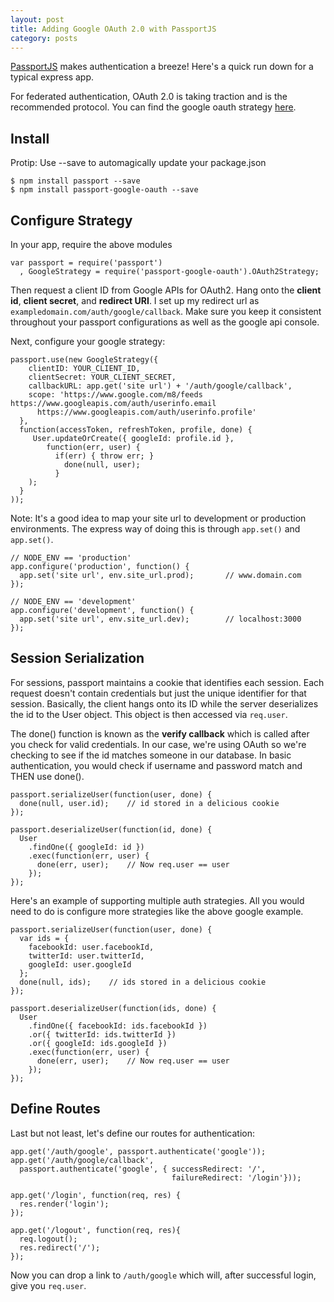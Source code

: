 ```yaml
---
layout: post
title: Adding Google OAuth 2.0 with PassportJS
category: posts
---
```


[PassportJS](http://passportjs.org) makes authentication a breeze! Here's a quick run down for
a typical express app. 

For federated authentication, OAuth 2.0 is taking traction and is the recommended protocol. You can
find the google oauth strategy [here](https://github.com/jaredhanson/passport-google-oauth).

Install
-------

Protip: Use --save to automagically update your package.json

    $ npm install passport --save
    $ npm install passport-google-oauth --save


Configure Strategy
------------------

In your app, require the above modules

    var passport = require('passport')
      , GoogleStrategy = require('passport-google-oauth').OAuth2Strategy;

Then request a client ID from Google APIs for OAuth2. Hang onto the **client id**,
**client secret**, and **redirect URI**. I set up my redirect url as 
`exampledomain.com/auth/google/callback`. Make sure you keep it consistent 
throughout your passport configurations as well as the google api console.

Next, configure your google strategy:

    passport.use(new GoogleStrategy({
        clientID: YOUR_CLIENT_ID,
        clientSecret: YOUR_CLIENT_SECRET,
        callbackURL: app.get('site url') + '/auth/google/callback',
        scope: 'https://www.google.com/m8/feeds https://www.googleapis.com/auth/userinfo.email 
          https://www.googleapis.com/auth/userinfo.profile'
      },
      function(accessToken, refreshToken, profile, done) {
         User.updateOrCreate({ googleId: profile.id }, 
            function(err, user) {
              if(err) { throw err; }
                done(null, user);
              }
        );
      }
    ));

Note: It's a good idea to map your site url to development or production environments. 
The express way of doing this is through `app.set()` and `app.set()`. 

    // NODE_ENV == 'production' 
    app.configure('production', function() {
      app.set('site url', env.site_url.prod);       // www.domain.com
    });

    // NODE_ENV == 'development'
    app.configure('development', function() {
      app.set('site url', env.site_url.dev);        // localhost:3000
    });

Session Serialization
---------------------
For sessions, passport maintains a cookie that identifies each session.
Each request doesn't contain credentials but just the unique identifier for
that session. Basically, the client hangs onto its ID while the server
deserializes the id to the User object. This object is then accessed via
`req.user`.

The done() function is known as the **verify callback** which is called
after you check for valid credentials. In our case, we're using
OAuth so we're checking to see if the id matches someone in our
database. In basic authentication, you would check if username and
password match and THEN use done().

    passport.serializeUser(function(user, done) {
      done(null, user.id);    // id stored in a delicious cookie
    });

    passport.deserializeUser(function(id, done) {
      User
        .findOne({ googleId: id })
        .exec(function(err, user) {
          done(err, user);    // Now req.user == user
        });
    });

Here's an example of supporting multiple auth strategies. All you would need to
do is configure more strategies like the above google example.

    passport.serializeUser(function(user, done) {
      var ids = {
        facebookId: user.facebookId,
        twitterId: user.twitterId,
        googleId: user.googleId
      };
      done(null, ids);    // ids stored in a delicious cookie
    });

    passport.deserializeUser(function(ids, done) {
      User
        .findOne({ facebookId: ids.facebookId })
        .or({ twitterId: ids.twitterId })
        .or({ googleId: ids.googleId })
        .exec(function(err, user) {
          done(err, user);    // Now req.user == user
        });
    });

Define Routes
-------------
Last but not least, let's define our routes for authentication:

    app.get('/auth/google', passport.authenticate('google'));
    app.get('/auth/google/callback',
      passport.authenticate('google', { successRedirect: '/',
                                        failureRedirect: '/login'}));

    app.get('/login', function(req, res) {
      res.render('login');
    });

    app.get('/logout', function(req, res){
      req.logout();
      res.redirect('/');
    });

Now you can drop a link to `/auth/google` which will, after successful login,
give you `req.user`.
